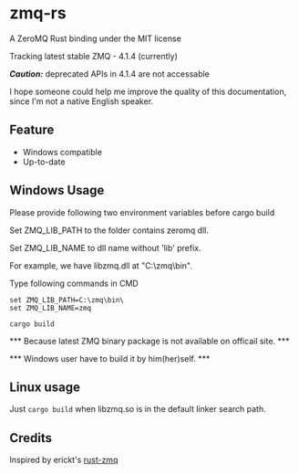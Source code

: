 # zmq-rs
A ZeroMQ Rust binding under the MIT license

Tracking latest stable ZMQ - 4.1.4 (currently)

***Caution:***
deprecated APIs in 4.1.4 are not accessable

I hope someone could help me improve the quality of this documentation,
since I'm not a native English speaker.

## Feature

- Windows compatible
- Up-to-date

## Windows Usage

Please provide following two environment variables before cargo build

Set ZMQ_LIB_PATH to the folder contains zeromq dll.

Set ZMQ_LIB_NAME to dll name without 'lib' prefix.

For example, we have libzmq.dll at "C:\zmq\bin\".

Type following commands in CMD

```
set ZMQ_LIB_PATH=C:\zmq\bin\
set ZMQ_LIB_NAME=zmq

cargo build
```

*** Because latest ZMQ binary package is not available on officail site. ***

*** Windows user have to build it by him(her)self. ***
## Linux usage
Just `cargo build` when libzmq.so is in the default linker search path.

## Credits
Inspired by erickt's [rust-zmq](https://github.com/erickt/rust-zmq)
